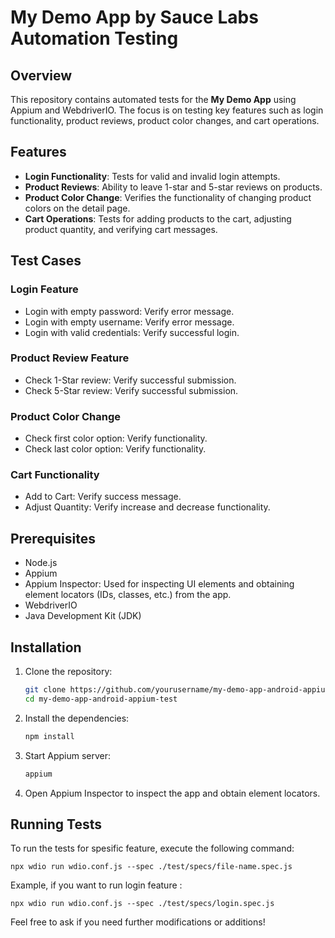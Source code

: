 # My Demo App by Sauce Labs Automation Testing

## Overview

This repository contains automated tests for the **My Demo App** using Appium and WebdriverIO. The focus is on testing key features such as login functionality, product reviews, product color changes, and cart operations.

## Features

- **Login Functionality**: Tests for valid and invalid login attempts.
- **Product Reviews**: Ability to leave 1-star and 5-star reviews on products.
- **Product Color Change**: Verifies the functionality of changing product colors on the detail page.
- **Cart Operations**: Tests for adding products to the cart, adjusting product quantity, and verifying cart messages.

## Test Cases
### Login Feature
- Login with empty password: Verify error message.
- Login with empty username: Verify error message.
- Login with valid credentials: Verify successful login.
### Product Review Feature
- Check 1-Star review: Verify successful submission.
- Check 5-Star review: Verify successful submission.
### Product Color Change
- Check first color option: Verify functionality.
- Check last color option: Verify functionality.
### Cart Functionality
- Add to Cart: Verify success message.
- Adjust Quantity: Verify increase and decrease functionality.

## Prerequisites

- Node.js
- Appium
- Appium Inspector: Used for inspecting UI elements and obtaining element locators (IDs, classes, etc.) from the app.
- WebdriverIO
- Java Development Kit (JDK)

## Installation

1. Clone the repository:
   ```bash
   git clone https://github.com/yourusername/my-demo-app-android-appium-test.git
   cd my-demo-app-android-appium-test
2. Install the dependencies:
   ```bash
   npm install
3. Start Appium server:
   ```bash
   appium
4. Open Appium Inspector to inspect the app and obtain element locators.

## Running Tests
   To run the tests for spesific feature, execute the following command:
   ```
   npx wdio run wdio.conf.js --spec ./test/specs/file-name.spec.js
   ```
   Example, if you want to run login feature :
   ```
   npx wdio run wdio.conf.js --spec ./test/specs/login.spec.js
   ```
Feel free to ask if you need further modifications or additions!

